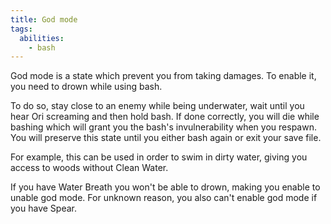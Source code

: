 ```yaml
---
title: God mode
tags:
  abilities:
    - bash
---
```


God mode is a state which prevent you from taking damages. To enable it, you need to drown while using bash.

To do so, stay close to an enemy while being underwater, wait until you hear Ori screaming and then hold bash. If done correctly, you will die while bashing which will grant you the bash's invulnerability when you respawn. You will preserve this state until you either bash again or exit your save file.

For example, this can be used in order to swim in dirty water, giving you access to woods without Clean Water.

If you have Water Breath you won't be able to drown, making you enable to unable god mode. For unknown reason, you also can't enable god mode if you have Spear.    

<youtube-video id="46Tz2N1Rx6c"></youtube-video>
